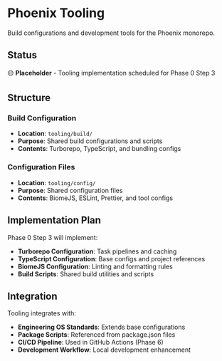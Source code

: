 # Phoenix Tooling

Build configurations and development tools for the Phoenix monorepo.

## Status
🟡 **Placeholder** - Tooling implementation scheduled for Phase 0 Step 3

## Structure

### Build Configuration
- **Location**: `tooling/build/`
- **Purpose**: Shared build configurations and scripts
- **Contents**: Turborepo, TypeScript, and bundling configs

### Configuration Files
- **Location**: `tooling/config/`
- **Purpose**: Shared configuration files
- **Contents**: BiomeJS, ESLint, Prettier, and tool configs

## Implementation Plan

Phase 0 Step 3 will implement:
- **Turborepo Configuration**: Task pipelines and caching
- **TypeScript Configuration**: Base configs and project references
- **BiomeJS Configuration**: Linting and formatting rules
- **Build Scripts**: Shared build utilities and scripts

## Integration

Tooling integrates with:
- **Engineering OS Standards**: Extends base configurations
- **Package Scripts**: Referenced from package.json files
- **CI/CD Pipeline**: Used in GitHub Actions (Phase 6)
- **Development Workflow**: Local development enhancement